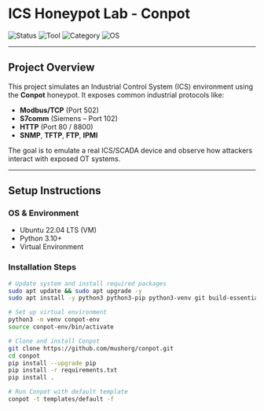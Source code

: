 # ICS Honeypot Lab - Conpot

![Status](https://img.shields.io/badge/Project-Live-brightgreen?style=for-the-badge)
![Tool](https://img.shields.io/badge/Tool-Conpot-orange?style=for-the-badge&logo=python)
![Category](https://img.shields.io/badge/Type-ICS%20Simulation-blue?style=for-the-badge)
![OS](https://img.shields.io/badge/Platform-Ubuntu%2022.04-purple?style=for-the-badge&logo=ubuntu)

---

## Project Overview

This project simulates an Industrial Control System (ICS) environment using the **Conpot** honeypot. It exposes common industrial protocols like:

- **Modbus/TCP** (Port 502)
- **S7comm** (Siemens – Port 102)
- **HTTP** (Port 80 / 8800)
- **SNMP**, **TFTP**, **FTP**, **IPMI**

The goal is to emulate a real ICS/SCADA device and observe how attackers interact with exposed OT systems.

---

## Setup Instructions

### OS & Environment
- Ubuntu 22.04 LTS (VM)
- Python 3.10+
- Virtual Environment

###  Installation Steps

```bash
# Update system and install required packages
sudo apt update && sudo apt upgrade -y
sudo apt install -y python3 python3-pip python3-venv git build-essential libssl-dev libffi-dev libxml2-dev libxslt1-dev zlib1g-dev libjpeg-dev

# Set up virtual environment
python3 -m venv conpot-env
source conpot-env/bin/activate

# Clone and install Conpot
git clone https://github.com/mushorg/conpot.git
cd conpot
pip install --upgrade pip
pip install -r requirements.txt
pip install .

# Run Conpot with default template
conpot -t templates/default -f
